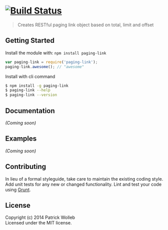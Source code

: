 #  [![Build Status](https://secure.travis-ci.org/PatrickWolleb/paging-link.png?branch=master)](http://travis-ci.org/PatrickWolleb/paging-link)

> Creates RESTful paging link object based on total, limit and offset


## Getting Started

Install the module with: `npm install paging-link`

```js
var paging-link = require('paging-link');
paging-link.awesome(); // "awesome"
```

Install with cli command

```sh
$ npm install -g paging-link
$ paging-link --help
$ paging-link --version
```




## Documentation

_(Coming soon)_


## Examples

_(Coming soon)_


## Contributing

In lieu of a formal styleguide, take care to maintain the existing coding style. Add unit tests for any new or changed functionality. Lint and test your code using [Grunt](http://gruntjs.com).


## License

Copyright (c) 2014 Patrick Wolleb  
Licensed under the MIT license.
